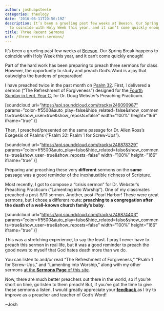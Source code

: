 ```yaml
---
author: joshuapsteele
categories: theology
date: '2016-03-11T20:56:19Z'
description: It’s been a grueling past few weeks at Beeson. Our Spring Break happens
  to coincide with Holy Week this year, and it can’t come quickly enough.
title: Three Recent Sermons
url: /three-recent-sermons/
---
```


It’s been a grueling past few weeks at [Beeson](http://www.beesondivinity.com/). Our Spring Break happens to coincide with Holy Week this year, and it can’t come quickly enough!

Part of the hard work has been preparing to preach three sermons for class. However, the opportunity to study and preach God’s Word is a joy that outweighs the burdens of preparation!

I have preached twice in the past month on [Psalm 32](https://www.biblegateway.com/passage/?search=Psalm%2032). First, I delivered a sermon (“The Refreshment of Forgiveness”) designed for the [Fourth Sunday in Lent, Year C](http://www.lectionarypage.net/YearC_RCL/Lent/CLent4_RCL.html), for Dr. Doug Webster’s Preaching Practicum.

\[soundcloud url=”https://api.soundcloud.com/tracks/249090987″ params=”color=ff5500&amp;auto\_play=false&amp;hide\_related=false&amp;show\_comments=true&amp;show\_user=true&amp;show\_reposts=false” width=”100%” height=”166″ iframe=”true” /\]

Then, I preached/presented on the same passage for Dr. Allen Ross’s Exegesis of Psalms (“Psalm 32: Psalm 1 for Screw-Ups”).

\[soundcloud url=”https://api.soundcloud.com/tracks/248878329″ params=”color=ff5500&amp;auto\_play=false&amp;hide\_related=false&amp;show\_comments=true&amp;show\_user=true&amp;show\_reposts=false” width=”100%” height=”166″ iframe=”true” /\]

Preparing and preaching these very **different** sermons on the **same** passage was a good reminder of the inexhaustible richness of Scripture.

Most recently, I got to compose a “crisis sermon” for Dr. Webster’s Preaching Practicum (“Lamenting into Worship”). One of my classmates preached a post-9/11 sermon. Another, post-Pearl Harbor! These were great sermons, but I chose a different route: **preaching to a congregation after the death of a well-known church family’s baby**.

\[soundcloud url=”https://api.soundcloud.com/tracks/249874403″ params=”color=ff5500&amp;auto\_play=false&amp;hide\_related=false&amp;show\_comments=true&amp;show\_user=true&amp;show\_reposts=false” width=”100%” height=”166″ iframe=”true” /\]

This was a stretching experience, to say the least. I pray I never have to preach this sermon in real life, but it was a good reminder to preach the good news to myself that God hates death more than we do.

You can listen to and/or read “The Refreshment of Forgiveness,” “Psalm 1 for Screw-Ups,” and “Lamenting into Worship,” along with my other sermons [at the **Sermons Page** of this site](https://joshuapsteele.com/sermons/).

Now, there are much better preachers out there in the world, so if you’re short on time, go listen to them preach! But, if you’ve got the time to give these sermons a listen, I would greatly appreciate your [**feedback** ](https://joshuapsteele.com/contact/)as I try to improve as a preacher and teacher of God’s Word!

~Josh